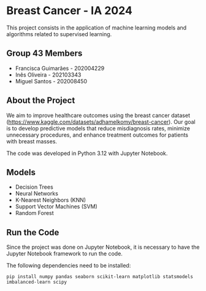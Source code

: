 # Breast Cancer - IA 2024

This project consists in the application of machine learning models and algorithms related to supervised learning.  

## Group 43 Members
- Francisca Guimarães - 202004229
- Inês Oliveira - 202103343
- Miguel Santos - 202008450

## About the Project
We aim to improve healthcare outcomes using the breast cancer dataset (https://www.kaggle.com/datasets/adhamelkomy/breast-cancer). Our goal is to develop predictive models that reduce misdiagnosis rates, minimize unnecessary procedures, and enhance treatment outcomes for patients with breast masses.

The code was developed in Python 3.12 with Jupyter Notebook.

## Models
- Decision Trees
- Neural Networks
- K-Nearest Neighbors (KNN)
- Support Vector Machines (SVM)
- Random Forest

## Run the Code

Since the project was done on Jupyter Notebook, it is necessary to have the Jupyter Notebook framework to run the code.

The following dependencies need to be installed:

```
pip install numpy pandas seaborn scikit-learn matplotlib statsmodels imbalanced-learn scipy
```

